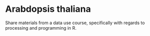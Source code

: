 # Arabdopsis thaliana
Share materials from a data use course, specifically with regards to processing and programming in R.
